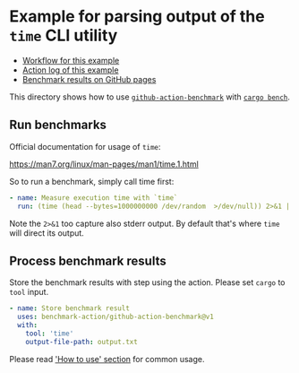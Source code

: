 Example for parsing output of the `time` CLI utility
====================================================

- [Workflow for this example](../../.github/workflows/time.yml)
- [Action log of this example](https://github.com/benchmark-action/github-action-benchmark/actions?query=workflow%3A%22Rust+Example%22)
- [Benchmark results on GitHub pages](https://benchmark-action.github.io/github-action-benchmark/dev/bench/)

This directory shows how to use [`github-action-benchmark`](https://github.com/benchmark-action/github-action-benchmark)
with [`cargo bench`](https://doc.rust-lang.org/cargo/commands/cargo-bench.html).

## Run benchmarks

Official documentation for usage of `time`:

https://man7.org/linux/man-pages/man1/time.1.html

So to run a benchmark, simply call time first:

```yaml
- name: Measure execution time with `time`
  run: (time (head --bytes=1000000000 /dev/random  >/dev/null)) 2>&1 | tee output.txt
```

Note the `2>&1` too capture also stderr output. By default that's where `time` will direct its output.


## Process benchmark results

Store the benchmark results with step using the action. Please set `cargo` to `tool` input.

```yaml
- name: Store benchmark result
  uses: benchmark-action/github-action-benchmark@v1
  with:
    tool: 'time'
    output-file-path: output.txt
```

Please read ['How to use' section](https://github.com/benchmark-action/github-action-benchmark#how-to-use) for common usage.


